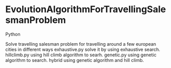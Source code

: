 # EvolutionAlgorithmForTravellingSalesmanProblem
Python

Solve travelling salesman problem for travelling around a few european cities in different ways
exhaustive.py solve it by using exhaustive search.
hillclimb.py using hill climb algorithm to searh.
genetic.py using genetic algorithm to search.
hybrid using genetic algorithm and hill climb.
